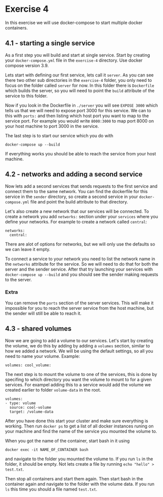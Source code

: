 # Exercise 4

In this exercise we will use docker-compose to start multiple docker containers.

## 4.1 - starting a single service

As a first step you will build and start at single service. Start by creating your `docker-compose.yml` file in the `exercise-4` directory. Use docker compose version 3.9.

Lets start with defining our first service, lets call it `server`. As you can see there two other sub directories in the `exercise-4` folder, you only need to focus on the folder called `server` for now. In this folder there is `Dockerfile` which builds the server, so you will need to point the `build` attribute of the service to this folder.

Now if you look in the Dockerfile in `./server` you will see `EXPOSE 3000` which tells us that we will need to expose port 3000 for this service. We can to this with `ports:` and then listing which host port you want to map to the service port. For example you would write `8000:3000` to map port 8000 on your host machine to port 3000 in the service.

The last step is to start our service which you do with

`docker-compose up --build`

If everything works you should be able to reach the service from your host machine.

## 4.2 - networks and adding a second service

Now lets add a second services that sends requests to the first service and connect them to the same network. You can find the dockerfile for this service in the `sender` directory, so create a second service in your `docker-compose.yml` file and point the build attribute to that directory.

Let's also create a new network that our services will be connected. To create a network you add `networks:` section under your `services` where you define your networks. For example to create a network called `central`:

```
networks:
  central:
```

There are alot of options for networks, but we will only use the defaults so we can leave it empty.

To connect a service to your network you need to list the network name in the `networks` attribute for the service. So we will need to do that for both the server and the sender service. After that try launching your services with
`docker-compose up --build`
and you should see the sender making requests to the server.

### Extra

You can remove the `ports` section of the server services. This will make it impossible for you to reach the server service from the host machine, but the sender will still be able to reach it.

## 4.3 - shared volumes

Now we are going to add a volume to our services. Let's start by creating the volume, we do this by adding by adding a `volumes` section, similar to how we added a network. We will be using the default settings, so all you need to name your volume. Example:

`volumes: cool_volume:`

The next step is to mount the volume to one of the services, this is done by specifing to which directory you want the volume to mount to for a given services. For exampel adding this to a service would add the volume we created earlier to folder `volume-data` in the root.

```
volumes:
- type: volume
  source: cool-volume
  target: /volume-data
```

After you have done this start your cluster and make sure everything is working. Then run `docker ps` to get a list of all docker instances runing on your machine and find the name of the service you mounted the volume to.

When you got the name of the container, start bash in it using

`docker exec -it NAME_OF_CONTAINER bash`

and navigate to the folder you mounted the volume to. If you run `ls` in the folder, it should be empty. Not lets create a file by running `echo "hello" > test.txt`.

Then stop all containers and start them again. Then start bash in the container again and navigate to the folder with the volume data. If you run `ls` this time you should a file named `test.txt`.

